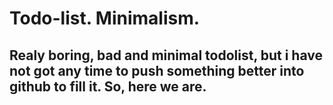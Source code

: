 # Todo-list. Minimalism.
## Realy boring, bad and minimal todolist, but i have not got any time to push something better into github to fill it. So, here we are.
